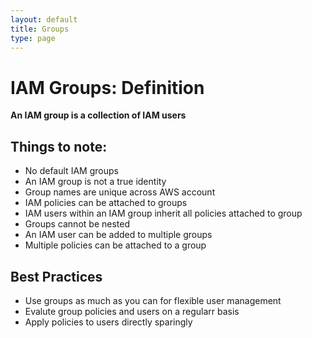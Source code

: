```yaml
---
layout: default
title: Groups
type: page
---
```

# IAM Groups: Definition
**An IAM group is a collection of IAM users**


## Things to note:
- No default IAM groups
- An IAM group is not a true identity
- Group names are unique across AWS account
- IAM policies can be attached to groups
- IAM users within an IAM group inherit all policies attached to group
- Groups cannot be nested
- An IAM user can be added to multiple groups
- Multiple policies can be attached to a group

## Best Practices
- Use groups as much as you can for flexible user management
- Evalute group policies and users on a regularr basis
- Apply policies to users directly sparingly